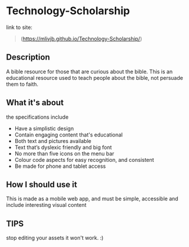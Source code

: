 # Technology-Scholarship
link to site:
> (https://mlivjb.github.io/Technology-Scholarship/)
## Description 
A bible resource for those that are curious about the bible. This is an educational resource used to teach people about the bible, not persuade them to faith. 
## What it's about
the specifications include 
- Have a simplistic design
- Contain engaging content that's educational
- Both text and pictures available
- Text that’s dyslexic friendly and big font 
- No more than five icons on the menu bar
- Colour code aspects for easy recognition, and consistent
- Be made for phone and tablet access 

## How I should use it
This is made as a mobile web app, and must be simple, accessible and include interesting visual content 

## TIPS
stop editing your assets it won't work. :)